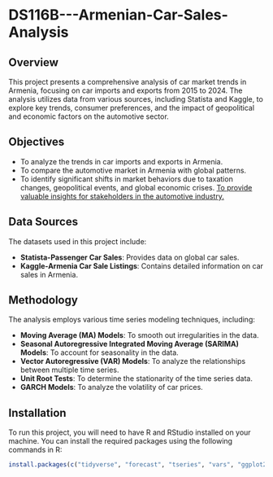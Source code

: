 # DS116B---Armenian-Car-Sales-Analysis

## Overview

This project presents a comprehensive analysis of car market trends in Armenia, focusing on car imports and exports from 2015 to 2024. The analysis utilizes data from various sources, including Statista and Kaggle, to explore key trends, consumer preferences, and the impact of geopolitical and economic factors on the automotive sector.

## Objectives

- To analyze the trends in car imports and exports in Armenia.
- To compare the automotive market in Armenia with global patterns.
- To identify significant shifts in market behaviors due to taxation changes, geopolitical events, and global economic crises.
[To provide valuable insights for stakeholders in the automotive industry.](https://atlas.org/api/v1/files?documentId=0d81298d-c456-4435-ade5-9c6a9d509908) 

## Data Sources

The datasets used in this project include:
- **Statista-Passenger Car Sales**: Provides data on global car sales.
- **Kaggle-Armenia Car Sale Listings**: Contains detailed information on car sales in Armenia.

## Methodology

The analysis employs various time series modeling techniques, including:
- **Moving Average (MA) Models**: To smooth out irregularities in the data.
- **Seasonal Autoregressive Integrated Moving Average (SARIMA) Models**: To account for seasonality in the data.
- **Vector Autoregressive (VAR) Models**: To analyze the relationships between multiple time series.
- **Unit Root Tests**: To determine the stationarity of the time series data.
- **GARCH Models**: To analyze the volatility of car prices.

## Installation

To run this project, you will need to have R and RStudio installed on your machine. You can install the required packages using the following commands in R:

```r
install.packages(c("tidyverse", "forecast", "tseries", "vars", "ggplot2"))
